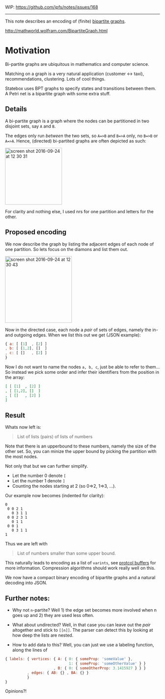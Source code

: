 WIP: https://github.com/ipfs/notes/issues/168

----

This note describes an encoding of (finite) [bipartite graphs](https://en.wikipedia.org/wiki/Bipartite_graph).

http://mathworld.wolfram.com/BipartiteGraph.html

# Motivation

Bi-partite graphs are ubiquitous in mathematics and computer science.

Matching on a graph is a very natural application (customer ↔ taxi),
recommendations, clustering.  Lots of cool things.

Statebox uses BPT graphs to specify states and transitions between them.
A Petri net is a bipartite graph with some extra stuff.

## Details

A bi-partite graph is a graph where the nodes can be partitioned in two
disjoint sets, say `A` and `B`.

The edges only run *between* the two sets, so `A=>B` and `B=>A` only, no `B=>B` or `A=>A`. Hence, (directed) bi-partited graphs are often depicted as such:

<img width="185" alt="screen shot 2016-09-24 at 12 30 31" src="https://cloud.githubusercontent.com/assets/315734/18806095/b7e50d5c-8252-11e6-9abf-e53cd37612f4.png">

For clarity and nothing else, I used nrs for one partition and letters for the other.

## Proposed encoding

We now describe the graph by listing the adjacent edges of each node of one partition. So lets focus on the diamons and list them out.

<img width="217" alt="screen shot 2016-09-24 at 12 30 43" src="https://cloud.githubusercontent.com/assets/315734/18806098/c0eb120c-8252-11e6-8d02-b3efc43ee18d.png">

Now in the directed case, each node a *pair* of sets of edges, namely the in- and outgoing edges. When we list this out we get (JSON example):

```js
{ a: [ [1]  , [2] ]
, b: [ [1,2], []  ]
, c: [ []   , [2] ]
}
```

Now I do not want to name the nodes `a, b, c`, just be able to refer to them...
So instead we pick some order and infer their identifiers from the position in the array:

```json
[ [ [1]  , [2] ]
, [ [1,2], []  ]
, [ []   , [2] ]
]
```

## Result

Whats now left is:

> List of lists (pairs) of lists of numbers

Note that there is an upperbound to these numbers, namely the size of
the other set. So, you can minize the upper bound by picking the
partition with the most nodes.

Not only that but we can further simplify.

- Let the number 0 denote `[`
- Let the number 1 denote `]`
- Counting the nodes starting at 2 (so 0=>2, 1=>3, ...).

Our example now becomes (indented for clarity):

```
0
 0 0 2 1
   0 3 1 1
 0 0 2 3 1
   0 1 1
 0 0 1
   0 3 1 1
1
```

Thus we are left with

> List of numbers smaller than some upper bound.

This naturally leads to encoding as a list of `varints`, see [protcol buffers](https://developers.google.com/protocol-buffers/docs/encoding#varints) for more information. Compression algorithms should work really well on this.

We now have a compact binary encoding of bipartite graphs and a natural decoding into JSON.

## Further notes:

- Why not `n`-partite? Well 1) the edge set becomes more involved when n goes up and 2) they are used less often.

- What about undirected? Well, in that case you can leave out the *pair* altogether and stick to `[[n]]`. The parser can detect this by looking at how deep the lists are nested.

- How to add data to this? Well, you can just we use a labeling
  function, along the lines of

```js
{ labels: { vertices: { A: { 0: { someProp: 'someValue' },
                             1: { someProp: 'someOtherValue' } }
                      , B: { 0: { someOtherProp: 3.1415927 } } }
          , edges: { AB: {} , BA: {} }
          }
}
```

Opinions?!
